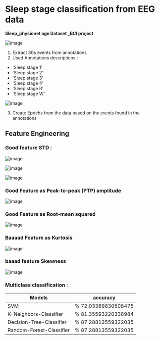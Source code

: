# Sleep stage classification from EEG data
**Sleep_physionet age Dataset _BCI project**

![image](https://user-images.githubusercontent.com/63863517/230394200-7b3fdf2a-28fa-43ea-99e6-ac2c14c93b3b.png)

1. Extract 30s events from annotations
2. Used Annotations descriptions :
  - 'Sleep stage 1'
  - 'Sleep stage 2'
  - 'Sleep stage 3'
  - 'Sleep stage 4'
  - 'Sleep stage R'
  - 'Sleep stage W'

![image](https://user-images.githubusercontent.com/63863517/230394481-d6212f72-bebe-433b-95e4-738a0fa4c178.png)

3. Create Epochs from the data based on the events found in the annotations

## Feature Engineering
### Good feature STD :
![image](https://user-images.githubusercontent.com/63863517/230391146-2f495747-c59f-49c9-a2b6-5aa766e1c307.png)

![image](https://user-images.githubusercontent.com/63863517/230391226-4d4c5967-0d04-4c94-b4ef-cb63e78a710a.png)

![image](https://user-images.githubusercontent.com/63863517/230391279-872f1b24-8266-4d7d-9842-9d49e2cf77b0.png)

### Good Feature as Peak-to-peak (PTP) amplitude

![image](https://user-images.githubusercontent.com/63863517/230391388-fbab6b74-6efa-4164-a177-b922be36ab23.png)

### Good Feature as Root-mean squared

![image](https://user-images.githubusercontent.com/63863517/230391500-f521e23d-631d-41fa-a175-4cbf7a04a7ee.png)

### Baaaad Feature as Kurtosis

![image](https://user-images.githubusercontent.com/63863517/230391611-094327a0-cddb-4c28-97da-e79970f400e8.png)

### baaad feature Skewness

![image](https://user-images.githubusercontent.com/63863517/230391713-da26c127-6ad8-410e-b650-d651e6165e61.png)


### Multiclass classification :
|Models|accuracy|
| --- | --- |
|SVM|% 72.03389830508475|
|K-Neighbors-Classifier| % 81.35593220338984|
|Decision-Tree-Classifier|% 87.28813559322035|
|Random-Forest-Classifier|% 87.28813559322035|
